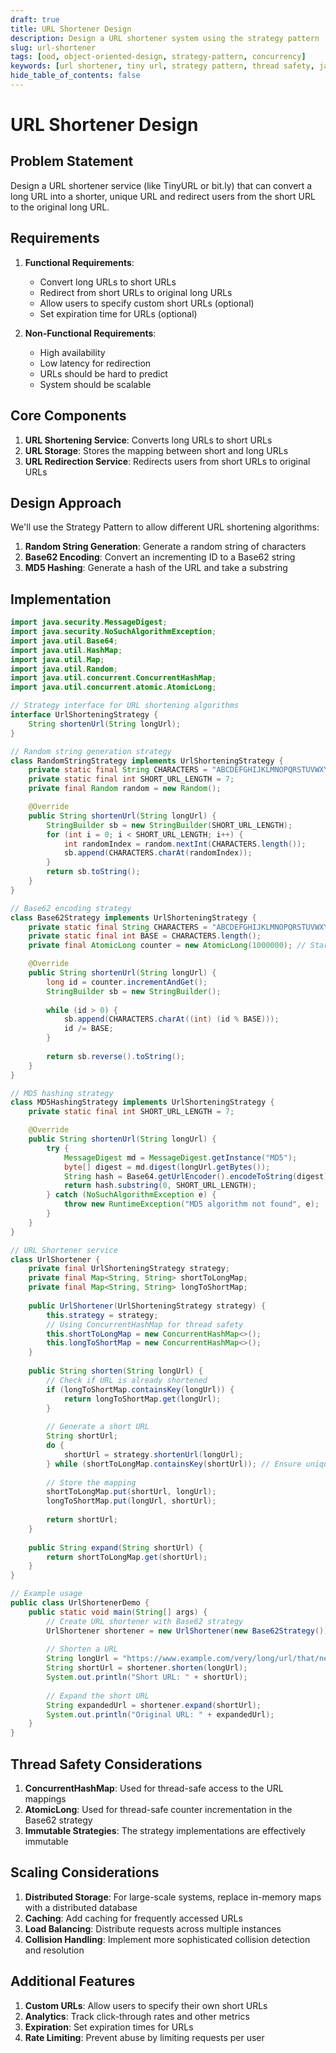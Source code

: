 ```yaml
---
draft: true
title: URL Shortener Design
description: Design a URL shortener system using the strategy pattern
slug: url-shortener
tags: [ood, object-oriented-design, strategy-pattern, concurrency]
keywords: [url shortener, tiny url, strategy pattern, thread safety, java]
hide_table_of_contents: false
---
```


# URL Shortener Design

## Problem Statement

Design a URL shortener service (like TinyURL or bit.ly) that can convert a long URL into a shorter, unique URL and redirect users from the short URL to the original long URL.

## Requirements

1. **Functional Requirements**:
   - Convert long URLs to short URLs
   - Redirect from short URLs to original long URLs
   - Allow users to specify custom short URLs (optional)
   - Set expiration time for URLs (optional)

2. **Non-Functional Requirements**:
   - High availability
   - Low latency for redirection
   - URLs should be hard to predict
   - System should be scalable

## Core Components

1. **URL Shortening Service**: Converts long URLs to short URLs
2. **URL Storage**: Stores the mapping between short and long URLs
3. **URL Redirection Service**: Redirects users from short URLs to original URLs

## Design Approach

We'll use the Strategy Pattern to allow different URL shortening algorithms:

1. **Random String Generation**: Generate a random string of characters
2. **Base62 Encoding**: Convert an incrementing ID to a Base62 string
3. **MD5 Hashing**: Generate a hash of the URL and take a substring

## Implementation

```java
import java.security.MessageDigest;
import java.security.NoSuchAlgorithmException;
import java.util.Base64;
import java.util.HashMap;
import java.util.Map;
import java.util.Random;
import java.util.concurrent.ConcurrentHashMap;
import java.util.concurrent.atomic.AtomicLong;

// Strategy interface for URL shortening algorithms
interface UrlShorteningStrategy {
    String shortenUrl(String longUrl);
}

// Random string generation strategy
class RandomStringStrategy implements UrlShorteningStrategy {
    private static final String CHARACTERS = "ABCDEFGHIJKLMNOPQRSTUVWXYZabcdefghijklmnopqrstuvwxyz0123456789";
    private static final int SHORT_URL_LENGTH = 7;
    private final Random random = new Random();

    @Override
    public String shortenUrl(String longUrl) {
        StringBuilder sb = new StringBuilder(SHORT_URL_LENGTH);
        for (int i = 0; i < SHORT_URL_LENGTH; i++) {
            int randomIndex = random.nextInt(CHARACTERS.length());
            sb.append(CHARACTERS.charAt(randomIndex));
        }
        return sb.toString();
    }
}

// Base62 encoding strategy
class Base62Strategy implements UrlShorteningStrategy {
    private static final String CHARACTERS = "ABCDEFGHIJKLMNOPQRSTUVWXYZabcdefghijklmnopqrstuvwxyz0123456789";
    private static final int BASE = CHARACTERS.length();
    private final AtomicLong counter = new AtomicLong(1000000); // Start from a non-zero value

    @Override
    public String shortenUrl(String longUrl) {
        long id = counter.incrementAndGet();
        StringBuilder sb = new StringBuilder();
        
        while (id > 0) {
            sb.append(CHARACTERS.charAt((int) (id % BASE)));
            id /= BASE;
        }
        
        return sb.reverse().toString();
    }
}

// MD5 hashing strategy
class MD5HashingStrategy implements UrlShorteningStrategy {
    private static final int SHORT_URL_LENGTH = 7;

    @Override
    public String shortenUrl(String longUrl) {
        try {
            MessageDigest md = MessageDigest.getInstance("MD5");
            byte[] digest = md.digest(longUrl.getBytes());
            String hash = Base64.getUrlEncoder().encodeToString(digest);
            return hash.substring(0, SHORT_URL_LENGTH);
        } catch (NoSuchAlgorithmException e) {
            throw new RuntimeException("MD5 algorithm not found", e);
        }
    }
}

// URL Shortener service
class UrlShortener {
    private final UrlShorteningStrategy strategy;
    private final Map<String, String> shortToLongMap;
    private final Map<String, String> longToShortMap;
    
    public UrlShortener(UrlShorteningStrategy strategy) {
        this.strategy = strategy;
        // Using ConcurrentHashMap for thread safety
        this.shortToLongMap = new ConcurrentHashMap<>();
        this.longToShortMap = new ConcurrentHashMap<>();
    }
    
    public String shorten(String longUrl) {
        // Check if URL is already shortened
        if (longToShortMap.containsKey(longUrl)) {
            return longToShortMap.get(longUrl);
        }
        
        // Generate a short URL
        String shortUrl;
        do {
            shortUrl = strategy.shortenUrl(longUrl);
        } while (shortToLongMap.containsKey(shortUrl)); // Ensure uniqueness
        
        // Store the mapping
        shortToLongMap.put(shortUrl, longUrl);
        longToShortMap.put(longUrl, shortUrl);
        
        return shortUrl;
    }
    
    public String expand(String shortUrl) {
        return shortToLongMap.get(shortUrl);
    }
}

// Example usage
public class UrlShortenerDemo {
    public static void main(String[] args) {
        // Create URL shortener with Base62 strategy
        UrlShortener shortener = new UrlShortener(new Base62Strategy());
        
        // Shorten a URL
        String longUrl = "https://www.example.com/very/long/url/that/needs/shortening";
        String shortUrl = shortener.shorten(longUrl);
        System.out.println("Short URL: " + shortUrl);
        
        // Expand the short URL
        String expandedUrl = shortener.expand(shortUrl);
        System.out.println("Original URL: " + expandedUrl);
    }
}
```

## Thread Safety Considerations

1. **ConcurrentHashMap**: Used for thread-safe access to the URL mappings
2. **AtomicLong**: Used for thread-safe counter incrementation in the Base62 strategy
3. **Immutable Strategies**: The strategy implementations are effectively immutable

## Scaling Considerations

1. **Distributed Storage**: For large-scale systems, replace in-memory maps with a distributed database
2. **Caching**: Add caching for frequently accessed URLs
3. **Load Balancing**: Distribute requests across multiple instances
4. **Collision Handling**: Implement more sophisticated collision detection and resolution

## Additional Features

1. **Custom URLs**: Allow users to specify their own short URLs
2. **Analytics**: Track click-through rates and other metrics
3. **Expiration**: Set expiration times for URLs
4. **Rate Limiting**: Prevent abuse by limiting requests per user